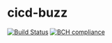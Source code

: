 # cicd-buzz
[![Build Status](https://travis-ci.org/testaccta12k/cicd-buzz.svg?branch=master)](https://travis-ci.org/testaccta12k/cicd-buzz)
[![BCH compliance](https://bettercodehub.com/edge/badge/testaccta12k/cicd-buzz?branch=master)](https://bettercodehub.com/)
